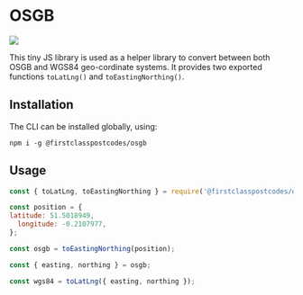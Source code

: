 # OSGB

![](https://github.com/firstclasspostcodes/osgb/workflows/Publish%20Package/badge.svg)

This tiny JS library is used as a helper library to convert between both OSGB and WGS84 geo-cordinate systems. It provides two exported functions `toLatLng()` and `toEastingNorthing()`.

## Installation

The CLI can be installed globally, using:

```
npm i -g @firstclasspostcodes/osgb
```

## Usage

```js
const { toLatLng, toEastingNorthing } = require('@firstclasspostcodes/osgb');

const position = {
latitude: 51.5018949,
  longitude: -0.2107977,
};

const osgb = toEastingNorthing(position);

const { easting, northing } = osgb;

const wgs84 = toLatLng({ easting, northing });
```